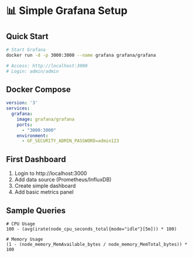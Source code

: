# 📊 Simple Grafana Setup

## Quick Start
```bash
# Start Grafana
docker run -d -p 3000:3000 --name grafana grafana/grafana

# Access: http://localhost:3000
# Login: admin/admin
```

## Docker Compose
```yaml
version: '3'
services:
  grafana:
    image: grafana/grafana
    ports:
      - "3000:3000"
    environment:
      - GF_SECURITY_ADMIN_PASSWORD=admin123
```

## First Dashboard
1. Login to http://localhost:3000
2. Add data source (Prometheus/InfluxDB)
3. Create simple dashboard
4. Add basic metrics panel

## Sample Queries
```
# CPU Usage
100 - (avg(irate(node_cpu_seconds_total{mode="idle"}[5m])) * 100)

# Memory Usage
(1 - (node_memory_MemAvailable_bytes / node_memory_MemTotal_bytes)) * 100
```
